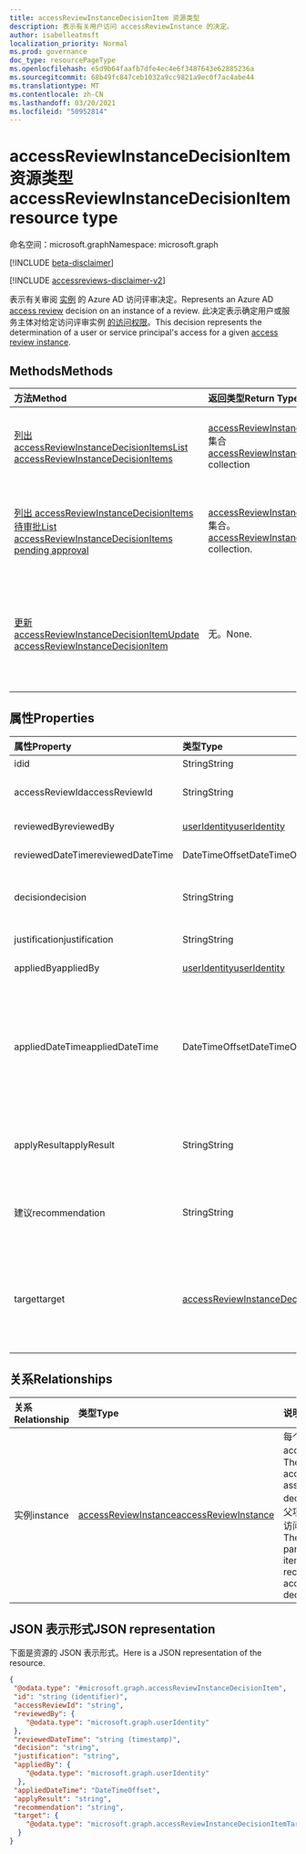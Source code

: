 ```yaml
---
title: accessReviewInstanceDecisionItem 资源类型
description: 表示有关用户访问 accessReviewInstance 的决定。
author: isabelleatmsft
localization_priority: Normal
ms.prod: governance
doc_type: resourcePageType
ms.openlocfilehash: e5d9b64faafb7dfe4ec4e6f3487643e62885236a
ms.sourcegitcommit: 68b49fc847ceb1032a9cc9821a9ec0f7ac4abe44
ms.translationtype: MT
ms.contentlocale: zh-CN
ms.lasthandoff: 03/20/2021
ms.locfileid: "50952814"
---
```

# <a name="accessreviewinstancedecisionitem-resource-type"></a><span data-ttu-id="88ea0-103">accessReviewInstanceDecisionItem 资源类型</span><span class="sxs-lookup"><span data-stu-id="88ea0-103">accessReviewInstanceDecisionItem resource type</span></span>

<span data-ttu-id="88ea0-104">命名空间：microsoft.graph</span><span class="sxs-lookup"><span data-stu-id="88ea0-104">Namespace: microsoft.graph</span></span>

[!INCLUDE [beta-disclaimer](../../includes/beta-disclaimer.md)]

[!INCLUDE [accessreviews-disclaimer-v2](../../includes/accessreviews-disclaimer-v2.md)]

<span data-ttu-id="88ea0-105">表示有关审阅 [实例](accessreviewsv2-root.md) 的 Azure AD 访问评审决定。</span><span class="sxs-lookup"><span data-stu-id="88ea0-105">Represents an Azure AD [access review](accessreviewsv2-root.md) decision on an instance of a review.</span></span> <span data-ttu-id="88ea0-106">此决定表示确定用户或服务主体对给定访问评审实例 [的访问权限](accessreviewinstance.md)。</span><span class="sxs-lookup"><span data-stu-id="88ea0-106">This decision represents the determination of a user or service principal's access for a given [access review instance](accessreviewinstance.md).</span></span>

## <a name="methods"></a><span data-ttu-id="88ea0-107">Methods</span><span class="sxs-lookup"><span data-stu-id="88ea0-107">Methods</span></span>

| <span data-ttu-id="88ea0-108">方法</span><span class="sxs-lookup"><span data-stu-id="88ea0-108">Method</span></span> | <span data-ttu-id="88ea0-109">返回类型</span><span class="sxs-lookup"><span data-stu-id="88ea0-109">Return Type</span></span> | <span data-ttu-id="88ea0-110">说明</span><span class="sxs-lookup"><span data-stu-id="88ea0-110">Description</span></span> |
|:---------------|:--------|:----------|
|[<span data-ttu-id="88ea0-111">列出 accessReviewInstanceDecisionItems</span><span class="sxs-lookup"><span data-stu-id="88ea0-111">List accessReviewInstanceDecisionItems</span></span>](../api/accessreviewinstancedecisionitem-list.md) | <span data-ttu-id="88ea0-112">[accessReviewInstanceDecisionItem](accessreviewinstancedecisionitem.md) 集合</span><span class="sxs-lookup"><span data-stu-id="88ea0-112">[accessReviewInstanceDecisionItem](accessreviewinstancedecisionitem.md) collection</span></span> | <span data-ttu-id="88ea0-113">列出特定 accessReviewInstanceDecisionItem 的每个 accessReviewInstance。</span><span class="sxs-lookup"><span data-stu-id="88ea0-113">Lists every accessReviewInstanceDecisionItem for a specific accessReviewInstance.</span></span> |
|[<span data-ttu-id="88ea0-114">列出 accessReviewInstanceDecisionItems 待审批</span><span class="sxs-lookup"><span data-stu-id="88ea0-114">List accessReviewInstanceDecisionItems pending approval</span></span>](../api/accessreviewinstancedecisionitem-listpendingapproval.md) | <span data-ttu-id="88ea0-115">[accessReviewInstanceDecisionItem](accessreviewinstancedecisionitem.md) 集合。</span><span class="sxs-lookup"><span data-stu-id="88ea0-115">[accessReviewInstanceDecisionItem](accessreviewinstancedecisionitem.md) collection.</span></span> | <span data-ttu-id="88ea0-116">获取分配给特定 accessReviewInstance 的调用用户的所有 accessReviewInstanceDecisionItems。</span><span class="sxs-lookup"><span data-stu-id="88ea0-116">Get all accessReviewInstanceDecisionItems assigned to the calling user, for a specific accessReviewInstance.</span></span> |
|[<span data-ttu-id="88ea0-117">更新 accessReviewInstanceDecisionItem</span><span class="sxs-lookup"><span data-stu-id="88ea0-117">Update accessReviewInstanceDecisionItem</span></span>](../api/accessreviewinstancedecisionitem-update.md) | <span data-ttu-id="88ea0-118">无。</span><span class="sxs-lookup"><span data-stu-id="88ea0-118">None.</span></span> | <span data-ttu-id="88ea0-119">对于为调用用户分配审阅者的任何 accessReviewInstanceDecisionItems，调用用户可以通过修补决策对象来记录决策。</span><span class="sxs-lookup"><span data-stu-id="88ea0-119">For any accessReviewInstanceDecisionItems that the calling user is assigned a reviewer on, calling user can record a decision by patching the decision object.</span></span> |

## <a name="properties"></a><span data-ttu-id="88ea0-120">属性</span><span class="sxs-lookup"><span data-stu-id="88ea0-120">Properties</span></span>
| <span data-ttu-id="88ea0-121">属性</span><span class="sxs-lookup"><span data-stu-id="88ea0-121">Property</span></span> | <span data-ttu-id="88ea0-122">类型</span><span class="sxs-lookup"><span data-stu-id="88ea0-122">Type</span></span> |  <span data-ttu-id="88ea0-123">说明</span><span class="sxs-lookup"><span data-stu-id="88ea0-123">Description</span></span> |
| :---------------| :---- | :---------- |
| <span data-ttu-id="88ea0-124">id</span><span class="sxs-lookup"><span data-stu-id="88ea0-124">id</span></span> | <span data-ttu-id="88ea0-125">String</span><span class="sxs-lookup"><span data-stu-id="88ea0-125">String</span></span> | <span data-ttu-id="88ea0-126">决策的标识符。</span><span class="sxs-lookup"><span data-stu-id="88ea0-126">The identifier of the decision.</span></span> |
| <span data-ttu-id="88ea0-127">accessReviewId</span><span class="sxs-lookup"><span data-stu-id="88ea0-127">accessReviewId</span></span> | <span data-ttu-id="88ea0-128">String</span><span class="sxs-lookup"><span data-stu-id="88ea0-128">String</span></span> | <span data-ttu-id="88ea0-129">accessReviewInstance 父项的标识符。</span><span class="sxs-lookup"><span data-stu-id="88ea0-129">The identifier of the accessReviewInstance parent.</span></span> |
| <span data-ttu-id="88ea0-130">reviewedBy</span><span class="sxs-lookup"><span data-stu-id="88ea0-130">reviewedBy</span></span> | [<span data-ttu-id="88ea0-131">userIdentity</span><span class="sxs-lookup"><span data-stu-id="88ea0-131">userIdentity</span></span>](useridentity.md) | <span data-ttu-id="88ea0-132">审阅者的标识符。</span><span class="sxs-lookup"><span data-stu-id="88ea0-132">The identifier of the reviewer.</span></span> |
| <span data-ttu-id="88ea0-133">reviewedDateTime</span><span class="sxs-lookup"><span data-stu-id="88ea0-133">reviewedDateTime</span></span> | <span data-ttu-id="88ea0-134">DateTimeOffset</span><span class="sxs-lookup"><span data-stu-id="88ea0-134">DateTimeOffset</span></span> | <span data-ttu-id="88ea0-135">评价发生时的时间戳。</span><span class="sxs-lookup"><span data-stu-id="88ea0-135">The timestamp when the review occurred.</span></span> |
| <span data-ttu-id="88ea0-136">decision</span><span class="sxs-lookup"><span data-stu-id="88ea0-136">decision</span></span> | <span data-ttu-id="88ea0-137">String</span><span class="sxs-lookup"><span data-stu-id="88ea0-137">String</span></span> | <span data-ttu-id="88ea0-138">评价的结果。</span><span class="sxs-lookup"><span data-stu-id="88ea0-138">Result of the review.</span></span> <span data-ttu-id="88ea0-139">可能的值 `Approve` `Deny` ：、、 `NotReviewed` 或 `DontKnow` 。</span><span class="sxs-lookup"><span data-stu-id="88ea0-139">Possible values: `Approve`, `Deny`, `NotReviewed`, or `DontKnow`.</span></span> |
| <span data-ttu-id="88ea0-140">justification</span><span class="sxs-lookup"><span data-stu-id="88ea0-140">justification</span></span> | <span data-ttu-id="88ea0-141">String</span><span class="sxs-lookup"><span data-stu-id="88ea0-141">String</span></span> | <span data-ttu-id="88ea0-142">审阅决策理由。</span><span class="sxs-lookup"><span data-stu-id="88ea0-142">The review decision justification.</span></span> |
| <span data-ttu-id="88ea0-143">appliedBy</span><span class="sxs-lookup"><span data-stu-id="88ea0-143">appliedBy</span></span> | [<span data-ttu-id="88ea0-144">userIdentity</span><span class="sxs-lookup"><span data-stu-id="88ea0-144">userIdentity</span></span>](useridentity.md) | <span data-ttu-id="88ea0-145">应用了该决策的用户的标识符。</span><span class="sxs-lookup"><span data-stu-id="88ea0-145">The identifier of the user who applied the decision.</span></span> |
| <span data-ttu-id="88ea0-146">appliedDateTime</span><span class="sxs-lookup"><span data-stu-id="88ea0-146">appliedDateTime</span></span> | <span data-ttu-id="88ea0-147">DateTimeOffset</span><span class="sxs-lookup"><span data-stu-id="88ea0-147">DateTimeOffset</span></span> | <span data-ttu-id="88ea0-148">应用批准决策的时间戳。</span><span class="sxs-lookup"><span data-stu-id="88ea0-148">The timestamp when the approval decision was applied.</span></span> <span data-ttu-id="88ea0-149">DatetimeOffset 类型表示使用 ISO 8601 格式的日期和时间信息，并且始终采用 UTC 时间。</span><span class="sxs-lookup"><span data-stu-id="88ea0-149">The DatetimeOffset type represents date and time information using ISO 8601 format and is always in UTC time.</span></span> <span data-ttu-id="88ea0-150">例如，2014 年 1 月 1 日午夜 UTC 为 `2014-01-01T00:00:00Z`。</span><span class="sxs-lookup"><span data-stu-id="88ea0-150">For example, midnight UTC on Jan 1, 2014 is `2014-01-01T00:00:00Z`.</span></span>|
| <span data-ttu-id="88ea0-151">applyResult</span><span class="sxs-lookup"><span data-stu-id="88ea0-151">applyResult</span></span> | <span data-ttu-id="88ea0-152">String</span><span class="sxs-lookup"><span data-stu-id="88ea0-152">String</span></span> | <span data-ttu-id="88ea0-153">应用决策的结果。</span><span class="sxs-lookup"><span data-stu-id="88ea0-153">The result of applying the decision.</span></span> <span data-ttu-id="88ea0-154">可能的值 `NotApplied` `Success` `Failed` ：、、、 `NotFound` 或 `NotSupported` 。</span><span class="sxs-lookup"><span data-stu-id="88ea0-154">Possible values: `NotApplied`, `Success`, `Failed`, `NotFound`, or `NotSupported`.</span></span> |
| <span data-ttu-id="88ea0-155">建议</span><span class="sxs-lookup"><span data-stu-id="88ea0-155">recommendation</span></span> | <span data-ttu-id="88ea0-156">String</span><span class="sxs-lookup"><span data-stu-id="88ea0-156">String</span></span> | <span data-ttu-id="88ea0-157">针对审批决策的系统生成的建议。</span><span class="sxs-lookup"><span data-stu-id="88ea0-157">A system-generated recommendation for the approval decision.</span></span> <span data-ttu-id="88ea0-158">可能的值 `Approve` ：、 `Deny` 或 `NotAvailable` 。</span><span class="sxs-lookup"><span data-stu-id="88ea0-158">Possible values: `Approve`, `Deny`, or `NotAvailable`.</span></span>  |
| <span data-ttu-id="88ea0-159">target</span><span class="sxs-lookup"><span data-stu-id="88ea0-159">target</span></span> | [<span data-ttu-id="88ea0-160">accessReviewInstanceDecisionItemTarget</span><span class="sxs-lookup"><span data-stu-id="88ea0-160">accessReviewInstanceDecisionItemTarget</span></span>](accessreviewinstancedecisionitemtarget.md)  | <span data-ttu-id="88ea0-161">此特定决策的目标。</span><span class="sxs-lookup"><span data-stu-id="88ea0-161">The target of this specific decision.</span></span> <span data-ttu-id="88ea0-162">决策目标可以是不同类型的 ，每个类型都有其自己的特定属性。</span><span class="sxs-lookup"><span data-stu-id="88ea0-162">Decision targets can be of different types – each one with its own specific properties.</span></span> <span data-ttu-id="88ea0-163">请参阅 [accessReviewInstanceDecisionItemTarget](accessreviewinstancedecisionitemtarget.md)。</span><span class="sxs-lookup"><span data-stu-id="88ea0-163">See [accessReviewInstanceDecisionItemTarget](accessreviewinstancedecisionitemtarget.md).</span></span> |

## <a name="relationships"></a><span data-ttu-id="88ea0-164">关系</span><span class="sxs-lookup"><span data-stu-id="88ea0-164">Relationships</span></span>

| <span data-ttu-id="88ea0-165">关系</span><span class="sxs-lookup"><span data-stu-id="88ea0-165">Relationship</span></span> | <span data-ttu-id="88ea0-166">类型</span><span class="sxs-lookup"><span data-stu-id="88ea0-166">Type</span></span>   |<span data-ttu-id="88ea0-167">说明</span><span class="sxs-lookup"><span data-stu-id="88ea0-167">Description</span></span>|
|:---------------|:--------|:----------|
| <span data-ttu-id="88ea0-168">实例</span><span class="sxs-lookup"><span data-stu-id="88ea0-168">instance</span></span> |[<span data-ttu-id="88ea0-169">accessReviewInstance</span><span class="sxs-lookup"><span data-stu-id="88ea0-169">accessReviewInstance</span></span>](accessreviewinstance.md) | <span data-ttu-id="88ea0-170">每个决策只关联一个 accessReviewInstance。</span><span class="sxs-lookup"><span data-stu-id="88ea0-170">There is exactly one accessReviewInstance associated with each decision.</span></span> <span data-ttu-id="88ea0-171">实例是决策项的父项，代表做出该决策的访问评审的重复发生。</span><span class="sxs-lookup"><span data-stu-id="88ea0-171">The instance is the parent of the decision item, representing the recurrence of the access review the decision is made on.</span></span> |


## <a name="json-representation"></a><span data-ttu-id="88ea0-172">JSON 表示形式</span><span class="sxs-lookup"><span data-stu-id="88ea0-172">JSON representation</span></span>

<span data-ttu-id="88ea0-173">下面是资源的 JSON 表示形式。</span><span class="sxs-lookup"><span data-stu-id="88ea0-173">Here is a JSON representation of the resource.</span></span>

<!-- {
  "blockType": "resource",
  "keyProperty": "id",
  "@odata.type": "microsoft.graph.accessReviewInstanceDecisionItem",
  "openType": true
}
-->

```json
{
 "@odata.type": "#microsoft.graph.accessReviewInstanceDecisionItem",
 "id": "string (identifier)",
 "accessReviewId": "string",
 "reviewedBy": {
    "@odata.type": "microsoft.graph.userIdentity"
 },
 "reviewedDateTime": "string (timestamp)",
 "decision": "string",
 "justification": "string",
 "appliedBy": {
    "@odata.type": "microsoft.graph.userIdentity"
  },
 "appliedDateTime": "DateTimeOffset",
 "applyResult": "string",
 "recommendation": "string",
 "target": {
    "@odata.type": "microsoft.graph.accessReviewInstanceDecisionItemTarget"
  }
}
```

<!--
{
  "type": "#page.annotation",
  "description": "accessReviewInstanceDecisionItem resource",
  "keywords": "",
  "section": "documentation",
  "tocPath": "",
  "suppressions": []
}
-->
